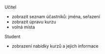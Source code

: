Učitel
- zobrazit seznam účastníků: jména, seřazení
- zobrazit úpravu kurzu
- volná místa
 
Student
- zobrazení nabídky kurzů a jejich informace
